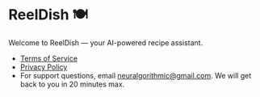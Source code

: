 # ReelDish 🍽️

Welcome to ReelDish — your AI-powered recipe assistant.

- [Terms of Service](tos.md)  
- [Privacy Policy](privacy.md)  
- For support questions, email [neuralgorithmic@gmail.com](mailto:neuralgorithmic@gmail.com). We will get back to you in 20 minutes max.
